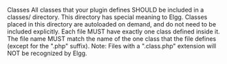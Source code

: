 Classes
All classes that your plugin defines SHOULD be included in a classes/ directory. 
This directory has special meaning to Elgg. Classes placed in this directory are autoloaded on demand, and do not need to be included explicitly.
Each file MUST have exactly one class defined inside it.
The file name MUST match the name of the one class that the file defines (except for the ".php" suffix).
Note: Files with a ".class.php" extension will NOT be recognized by Elgg.